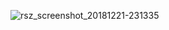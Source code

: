 
![rsz_screenshot_20181221-231335](https://user-images.githubusercontent.com/25414681/50387512-44713e00-0724-11e9-9810-3c4a46e00a48.png)
